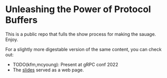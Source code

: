 # Unleashing the Power of Protocol Buffers

This is a public repo that fulls the show process for making the sauage.  Enjoy.


For a slightly more digestable version of the same content, you can check out:

  * TODO(kfm,mcyoung): Present at gRPC conf 2022
  * The
    [slides](https://fowles.github.io/unleashing-protobuf-evolution/index.html)
    served as a web page.
